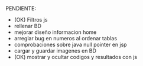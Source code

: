 
PENDIENTE:
- (OK) Filtros js
- rellenar BD
- mejorar diseño informacion home
- arreglar bug en numeros al ordenar tablas
- comprobaciones sobre java null pointer en jsp
- cargar y guardar imagenes en BD
- (OK) mostrar y ocultar codigos y resultados con js
